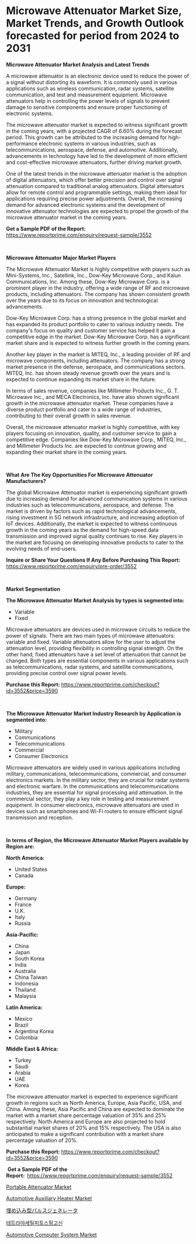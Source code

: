 <p><h1>Microwave Attenuator Market Size, Market Trends, and Growth Outlook forecasted for period from 2024 to 2031</h1></p><p><strong>Microwave Attenuator Market Analysis and Latest Trends</strong></p>
<p><p>A microwave attenuator is an electronic device used to reduce the power of a signal without distorting its waveform. It is commonly used in various applications such as wireless communication, radar systems, satellite communication, and test and measurement equipment. Microwave attenuators help in controlling the power levels of signals to prevent damage to sensitive components and ensure proper functioning of electronic systems.</p><p>The microwave attenuator market is expected to witness significant growth in the coming years, with a projected CAGR of 6.60% during the forecast period. This growth can be attributed to the increasing demand for high-performance electronic systems in various industries, such as telecommunications, aerospace, defense, and automotive. Additionally, advancements in technology have led to the development of more efficient and cost-effective microwave attenuators, further driving market growth.</p><p>One of the latest trends in the microwave attenuator market is the adoption of digital attenuators, which offer better precision and control over signal attenuation compared to traditional analog attenuators. Digital attenuators allow for remote control and programmable settings, making them ideal for applications requiring precise power adjustments. Overall, the increasing demand for advanced electronic systems and the development of innovative attenuator technologies are expected to propel the growth of the microwave attenuator market in the coming years.</p></p>
<p><strong>Get a Sample PDF of the Report:&nbsp;</strong> <a href="https://www.reportprime.com/enquiry/request-sample/3552">https://www.reportprime.com/enquiry/request-sample/3552</a></p>
<p>&nbsp;</p>
<p><strong>Microwave Attenuator Major Market Players</strong></p>
<p><p>The Microwave Attenuator Market is highly competitive with players such as Mini-Systems, Inc., Satellink, Inc., Dow-Key Microwave Corp., and Kalun Communications, Inc. Among these, Dow-Key Microwave Corp. is a prominent player in the industry, offering a wide range of RF and microwave products, including attenuators. The company has shown consistent growth over the years due to its focus on innovation and technological advancements. </p><p>Dow-Key Microwave Corp. has a strong presence in the global market and has expanded its product portfolio to cater to various industry needs. The company's focus on quality and customer service has helped it gain a competitive edge in the market. Dow-Key Microwave Corp. has a significant market share and is expected to witness further growth in the coming years.</p><p>Another key player in the market is MITEQ, Inc., a leading provider of RF and microwave components, including attenuators. The company has a strong market presence in the defense, aerospace, and communications sectors. MITEQ, Inc. has shown steady revenue growth over the years and is expected to continue expanding its market share in the future.</p><p>In terms of sales revenue, companies like Millimeter Products Inc., G. T. Microwave Inc., and MECA Electronics, Inc. have also shown significant growth in the microwave attenuator market. These companies have a diverse product portfolio and cater to a wide range of industries, contributing to their overall growth in sales revenue.</p><p>Overall, the microwave attenuator market is highly competitive, with key players focusing on innovation, quality, and customer service to gain a competitive edge. Companies like Dow-Key Microwave Corp., MITEQ, Inc., and Millimeter Products Inc. are expected to continue growing and expanding their market share in the coming years.</p></p>
<p>&nbsp;</p>
<p><strong>What Are The Key Opportunities For Microwave Attenuator Manufacturers?</strong></p>
<p><p>The global Microwave Attenuator market is experiencing significant growth due to increasing demand for advanced communication systems in various industries such as telecommunications, aerospace, and defense. The market is driven by factors such as rapid technological advancements, rising investment in 5G network infrastructure, and increasing adoption of IoT devices. Additionally, the market is expected to witness continuous growth in the coming years as the demand for high-speed data transmission and improved signal quality continues to rise. Key players in the market are focusing on developing innovative products to cater to the evolving needs of end-users.</p></p>
<p><strong>Inquire or Share Your Questions If Any Before Purchasing This Report:</strong> <a href="https://www.reportprime.com/enquiry/pre-order/3552">https://www.reportprime.com/enquiry/pre-order/3552</a></p>
<p>&nbsp;</p>
<p><strong>Market Segmentation</strong></p>
<p><strong>The Microwave Attenuator Market Analysis by types is segmented into:</strong></p>
<p><ul><li>Variable</li><li>Fixed</li></ul></p>
<p><p>Microwave attenuators are devices used in microwave circuits to reduce the power of signals. There are two main types of microwave attenuators: variable and fixed. Variable attenuators allow for the user to adjust the attenuation level, providing flexibility in controlling signal strength. On the other hand, fixed attenuators have a set level of attenuation that cannot be changed. Both types are essential components in various applications such as telecommunications, radar systems, and satellite communications, providing precise control over signal power levels.</p></p>
<p><strong>Purchase this Report:&nbsp;</strong><a href="https://www.reportprime.com/checkout?id=3552&price=3590">https://www.reportprime.com/checkout?id=3552&price=3590</a></p>
<p>&nbsp;</p>
<p><strong>The Microwave Attenuator Market Industry Research by Application is segmented into:</strong></p>
<p><ul><li>Military</li><li>Communications</li><li>Telecommunications</li><li>Commercial</li><li>Consumer Electronics</li></ul></p>
<p><p>Microwave attenuators are widely used in various applications including military, communications, telecommunications, commercial, and consumer electronics markets. In the military sector, they are crucial for radar systems and electronic warfare. In the communications and telecommunications industries, they are essential for signal processing and attenuation. In the commercial sector, they play a key role in testing and measurement equipment. In consumer electronics, microwave attenuators are used in devices such as smartphones and Wi-Fi routers to ensure efficient signal transmission and reception.</p></p>
<p>&nbsp;</p>
<p><strong>In terms of Region, the Microwave Attenuator Market Players available by Region are:</strong></p>
<p>
    <p> <strong> North America: </strong>
        <ul>
            <li>United States</li>
            <li>Canada</li>
        </ul>
        </p> 
    <p> <strong> Europe: </strong>
        <ul>
            <li>Germany</li>
            <li>France</li>
            <li>U.K.</li>
            <li>Italy</li>
            <li>Russia</li>
        </ul>
        </p> 
    <p> <strong> Asia-Pacific: </strong>
        <ul>
            <li>China</li>
            <li>Japan</li>
            <li>South Korea</li>
            <li>India</li>
            <li>Australia</li>
            <li>China Taiwan</li>
            <li>Indonesia</li>
            <li>Thailand</li>
            <li>Malaysia</li>
        </ul>
        </p> 
    <p> <strong> Latin America: </strong>
        <ul>
            <li>Mexico</li>
            <li>Brazil</li>
            <li>Argentina Korea</li>
            <li>Colombia</li>
        </ul>
        </p> 
    <p> <strong> Middle East & Africa: </strong>
        <ul>
            <li>Turkey</li>
            <li>Saudi</li>
            <li>Arabia</li>
            <li>UAE</li>
            <li>Korea</li>
        </ul>
    </p>
    </p>
<p><p>The microwave attenuator market is expected to experience significant growth in regions such as North America, Europe, Asia Pacific, USA, and China. Among these, Asia Pacific and China are expected to dominate the market with a market share percentage valuation of 35% and 25% respectively. North America and Europe are also projected to hold substantial market shares of 20% and 15% respectively. The USA is also anticipated to make a significant contribution with a market share percentage valuation of 20%.</p></p>
<p><strong>Purchase this Report: </strong><a href="https://www.reportprime.com/checkout?id=3552&price=3590">https://www.reportprime.com/checkout?id=3552&price=3590</a></p>
<p>&nbsp;<strong>Get a Sample PDF of the Report:&nbsp;&nbsp;</strong><a href="https://www.reportprime.com/enquiry/request-sample/3552">https://www.reportprime.com/enquiry/request-sample/3552</a></p>
<p><strong></strong></p>
<p><p><a href="https://github.com/fiixsa/Market-Research-Report-List-2/blob/main/portable-attenuator-market.md">Portable Attenuator Market</a></p><p><a href="https://issuu.com/reportprime-2/docs/automotive-auxiliary-heater-market-size-2030.pptx">Automotive Auxiliary Heater Market</a></p><p><a href="https://github.com/xemfu2379520/Market-Research-Report-List-1/blob/main/197646314438.md">埋め込み型パルスジェネレータ</a></p><p><a href="https://github.com/khytkeqagplkzqvh/Market-Research-Report-List-1/blob/main/477297913612.md">테트라아세틸피토스핑고신</a></p><p><a href="https://issuu.com/reportprime-2/docs/automotive-computer-system-market-size-2030.pptx">Automotive Computer System Market</a></p></p>